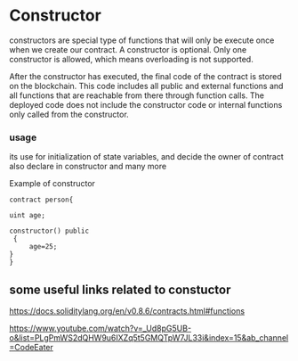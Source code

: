 # Constructor

constructors are special type of functions that will only be execute once when we create our contract.
A constructor is optional. Only one constructor is allowed, which means overloading is not supported.

After the constructor has executed, the final code of the contract is stored on the blockchain. This code includes all public and external functions and all functions that are reachable from there through function calls. The deployed code does not include the constructor code or internal functions only called from the constructor.

### usage

its use for initialization of state variables, and decide the owner of contract also declare in constructor and many more

Example of constructor

    contract person{

    uint age;

    constructor() public
     {
         age=25;
    }
    }

## some useful links related to constuctor

https://docs.soliditylang.org/en/v0.8.6/contracts.html#functions

https://www.youtube.com/watch?v=_Ud8pG5UB-o&list=PLgPmWS2dQHW9u6IXZq5t5GMQTpW7JL33i&index=15&ab_channel=CodeEater
